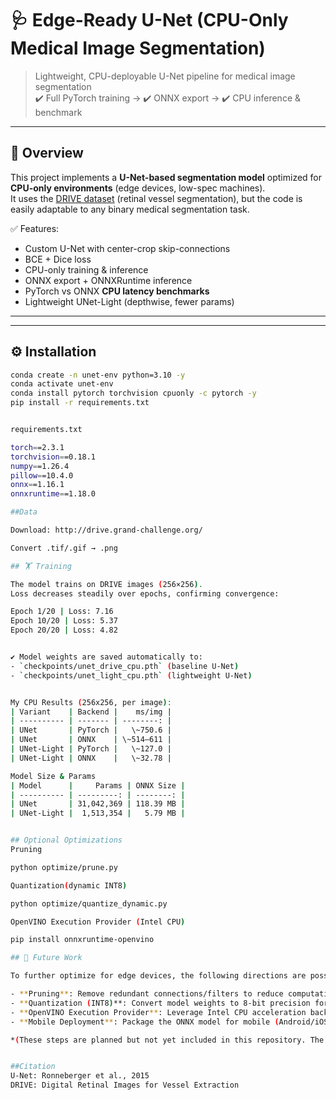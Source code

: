 # 🩺 Edge-Ready U-Net (CPU-Only Medical Image Segmentation)

> Lightweight, CPU-deployable U-Net pipeline for medical image segmentation  
> ✔️ Full PyTorch training → ✔️ ONNX export → ✔️ CPU inference & benchmark

---

## 📌 Overview

This project implements a **U-Net-based segmentation model** optimized for **CPU-only environments** (edge devices, low-spec machines).  
It uses the [DRIVE dataset](http://drive.grand-challenge.org/) (retinal vessel segmentation), but the code is easily adaptable to any binary medical segmentation task.

✅ Features:
- Custom U-Net with center-crop skip-connections
- BCE + Dice loss
- CPU-only training & inference
- ONNX export + ONNXRuntime inference
- PyTorch vs ONNX **CPU latency benchmarks**
- Lightweight UNet-Light (depthwise, fewer params)

---


---

## ⚙️ Installation

```bash
conda create -n unet-env python=3.10 -y
conda activate unet-env
conda install pytorch torchvision cpuonly -c pytorch -y
pip install -r requirements.txt


requirements.txt

torch==2.3.1
torchvision==0.18.1
numpy==1.26.4
pillow==10.4.0
onnx==1.16.1
onnxruntime==1.18.0

##Data

Download: http://drive.grand-challenge.org/

Convert .tif/.gif → .png

## 🏋️ Training

The model trains on DRIVE images (256×256).  
Loss decreases steadily over epochs, confirming convergence:

Epoch 1/20 | Loss: 7.16
Epoch 10/20 | Loss: 5.37
Epoch 20/20 | Loss: 4.82


✔️ Model weights are saved automatically to:
- `checkpoints/unet_drive_cpu.pth` (baseline U-Net)
- `checkpoints/unet_light_cpu.pth` (lightweight U-Net)


My CPU Results (256x256, per image):
| Variant    | Backend |    ms/img |
| ---------- | ------- | --------: |
| UNet       | PyTorch |   \~750.6 |
| UNet       | ONNX    | \~514–611 |
| UNet-Light | PyTorch |   \~127.0 |
| UNet-Light | ONNX    |   \~32.78 |

Model Size & Params
| Model      |     Params | ONNX Size |
| ---------- | ---------: | --------: |
| UNet       | 31,042,369 | 118.39 MB |
| UNet-Light |  1,513,354 |   5.79 MB |


## Optional Optimizations
Pruning

python optimize/prune.py

Quantization(dynamic INT8)

python optimize/quantize_dynamic.py

OpenVINO Execution Provider (Intel CPU)

pip install onnxruntime-openvino

## 🔮 Future Work

To further optimize for edge devices, the following directions are possible:

- **Pruning**: Remove redundant connections/filters to reduce computation while maintaining accuracy.  
- **Quantization (INT8)**: Convert model weights to 8-bit precision for faster inference and smaller footprint.  
- **OpenVINO Execution Provider**: Leverage Intel CPU acceleration backend for additional runtime speedup.  
- **Mobile Deployment**: Package the ONNX model for mobile (Android/iOS) apps or web inference.  

*(These steps are planned but not yet included in this repository. The current pipeline already supports full training, inference, ONNX export, and CPU benchmarking.)*


##Citation
U-Net: Ronneberger et al., 2015
DRIVE: Digital Retinal Images for Vessel Extraction
